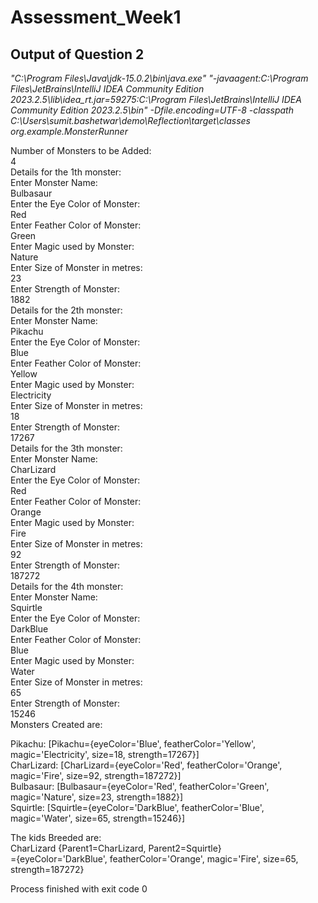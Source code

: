 # Assessment_Week1
## Output of Question 2
*"C:\Program Files\Java\jdk-15.0.2\bin\java.exe" "-javaagent:C:\Program Files\JetBrains\IntelliJ IDEA Community Edition 2023.2.5\lib\idea_rt.jar=59275:C:\Program Files\JetBrains\IntelliJ IDEA Community Edition 2023.2.5\bin" -Dfile.encoding=UTF-8 -classpath C:\Users\sumit.bashetwar\demo\Reflection\target\classes org.example.MonsterRunner*


Number of Monsters to be Added:  
4  
Details for the 1th monster:  
Enter Monster Name:   
Bulbasaur  
Enter the Eye Color of Monster:   
Red  
Enter Feather Color of Monster:   
Green  
Enter Magic used by Monster:   
Nature  
Enter Size of Monster in metres:   
23  
Enter Strength of Monster:   
1882  
Details for the 2th monster:  
Enter Monster Name:   
Pikachu  
Enter the Eye Color of Monster:   
Blue  
Enter Feather Color of Monster:   
Yellow  
Enter Magic used by Monster:   
Electricity  
Enter Size of Monster in metres:   
18  
Enter Strength of Monster:   
17267  
Details for the 3th monster:  
Enter Monster Name:   
CharLizard  
Enter the Eye Color of Monster:   
Red  
Enter Feather Color of Monster:   
Orange  
Enter Magic used by Monster:   
Fire  
Enter Size of Monster in metres:   
92  
Enter Strength of Monster:   
187272  
Details for the 4th monster:  
Enter Monster Name:   
Squirtle  
Enter the Eye Color of Monster:   
DarkBlue  
Enter Feather Color of Monster:   
Blue  
Enter Magic used by Monster:   
Water  
Enter Size of Monster in metres:   
65  
Enter Strength of Monster:   
15246  
Monsters Created are:  
  
Pikachu: [Pikachu={eyeColor='Blue', featherColor='Yellow', magic='Electricity', size=18, strength=17267}]  
CharLizard: [CharLizard={eyeColor='Red', featherColor='Orange', magic='Fire', size=92, strength=187272}]  
Bulbasaur: [Bulbasaur={eyeColor='Red', featherColor='Green', magic='Nature', size=23, strength=1882}]  
Squirtle: [Squirtle={eyeColor='DarkBlue', featherColor='Blue', magic='Water', size=65, strength=15246}]  
  
The kids Breeded are:  
CharLizard {Parent1=CharLizard, Parent2=Squirtle}  
={eyeColor='DarkBlue', featherColor='Orange', magic='Fire', size=65, strength=187272}  
  
Process finished with exit code 0
